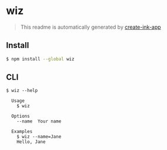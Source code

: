 # wiz

> This readme is automatically generated by [create-ink-app](https://github.com/vadimdemedes/create-ink-app)

## Install

```bash
$ npm install --global wiz
```

## CLI

```
$ wiz --help

  Usage
    $ wiz

  Options
    --name  Your name

  Examples
    $ wiz --name=Jane
    Hello, Jane
```
